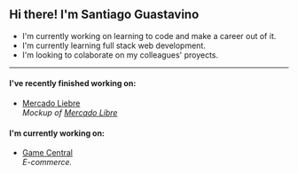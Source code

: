 <h2>Hi there! I'm Santiago Guastavino</h2>

- I'm currently working on learning to code and make a career out of it.  
- I'm currently learning full stack web development.  
- I'm looking to colaborate on my colleagues' proyects.  

---

<h4>I've recently finished working on:</h4>  

- [Mercado Liebre](https://github.com/santiagoGuastavino/mercadoLiebre)  
*Mockup of [Mercado Libre](https://store.steampowered.com/)*  

<h4>I'm currently working on:</h4>

- [Game Central](https://github.com/matiasncocco/grupo_6_GameCentral)  
*E-commerce.*  